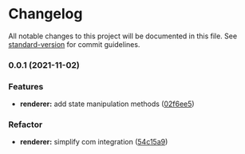 # Changelog

All notable changes to this project will be documented in this file. See [standard-version](https://github.com/conventional-changelog/standard-version) for commit guidelines.

### 0.0.1 (2021-11-02)


### Features

* **renderer:** add state manipulation methods ([02f6ee5](https://github.com/prismicio/slice-canvas/commit/02f6ee5fae786f405cd118e273392cef8b5c91a3))


### Refactor

* **renderer:** simplify com integration ([54c15a9](https://github.com/prismicio/slice-canvas/commit/54c15a9bd4a717429883f6a7ee3453256209aef7))
